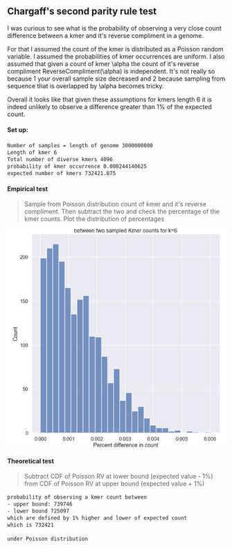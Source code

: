 ## Chargaff's second parity rule test

I was curious to see what is the probability of observing a very close count difference between a kmer and it's reverse compliment in a genome. 

For that I assumed the count of the kmer is distributed as a Poisson random variable. I assumed the probabilities of kmer occurrences are uniform. I also assumed that given a count of kmer \alpha the count of it's reverse compliment ReverseCompliment(\alpha) is independent. It's not really so because 1 your overall sample size decreased and 2 because sampling from sequence that is overlapped by \alpha becomes tricky.

Overall it looks like that given these assumptions for kmers length 6 it is indeed unlikely to observe a difference greater than 1% of the expected count. 

#### Set up:

```
Number of samples = length of genome 3000000000
Length of kmer 6
Total number of diverse kmers 4096
probability of kmer occurrence 0.000244140625
expected number of kmers 732421.875
```

#### Empirical test

> Sample from Poisson distribution count of kmer and it's reverse compliment. Then subtract the two and check the percentage of the kmer counts. Plot the distribution of percentages

![](./empirical_diff.png)

#### Theoretical test

> Subtract CDF of Poisson RV at lower bound (expected value - 1%) from CDF of Poisson RV at upper bound (expected value + 1%)

```
probability of observing a kmer count between 
- upper bound: 739746 
- lower bound 725097
which are defined by 1% higher and lower of expected count
which is 732421

under Poisson distribution
```

